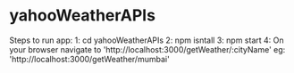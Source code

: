 # yahooWeatherAPIs

Steps to run app:
1: cd yahooWeatherAPIs
2: npm isntall
3: npm start
4: On your browser navigate to 'http://localhost:3000/getWeather/:cityName'
    eg: 'http://localhost:3000/getWeather/mumbai'
